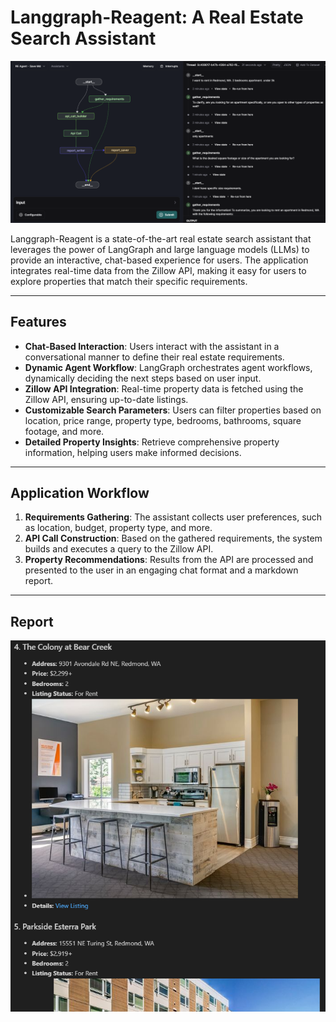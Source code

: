 # Langgraph-Reagent: A Real Estate Search Assistant

![Workflow](https://github.com/dcflorencio/langgraph-reagent/blob/main/static/agent_ui_2.png)


Langgraph-Reagent is a state-of-the-art real estate search assistant that leverages the power of LangGraph and large language models (LLMs) to provide an interactive, chat-based experience for users. The application integrates real-time data from the Zillow API, making it easy for users to explore properties that match their specific requirements.

---

## Features

- **Chat-Based Interaction**: Users interact with the assistant in a conversational manner to define their real estate requirements.
- **Dynamic Agent Workflow**: LangGraph orchestrates agent workflows, dynamically deciding the next steps based on user input.
- **Zillow API Integration**: Real-time property data is fetched using the Zillow API, ensuring up-to-date listings.
- **Customizable Search Parameters**: Users can filter properties based on location, price range, property type, bedrooms, bathrooms, square footage, and more.
- **Detailed Property Insights**: Retrieve comprehensive property information, helping users make informed decisions.

---

## Application Workflow

1. **Requirements Gathering**: The assistant collects user preferences, such as location, budget, property type, and more.
2. **API Call Construction**: Based on the gathered requirements, the system builds and executes a query to the Zillow API.
3. **Property Recommendations**: Results from the API are processed and presented to the user in an engaging chat format and a markdown report.

---

## Report

![Workflow](https://github.com/dcflorencio/langgraph-reagent/blob/main/static/report.PNG)